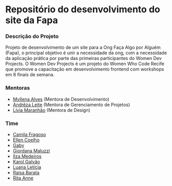 # Repositório do desenvolvimento do site da Fapa


### Descrição do Projeto

Projeto de desenvolvimento de um site para a Ong Faça Algo por Alguém (Fapa), o principal objetivo é unir a necessidade da ong, com a necessidade da aplicação prática por parte das primeiras participantes do Women Dev Projects. O Women Dev Projects é um projeto do Women Who Code Recife que promove a capacitação em desenvolvimento frontend com workshops em 8 finais de semana.

### Mentoras 

- [Myllena Alves](https://github.com/myllenaalves) (Mentora de Desenvolvimento)
- [Andrêza Leite](https://github.com/andrezaleite) (Mentora de Gerenciamento de Projetos)
- [Lívia Maranhão](https://www.behance.net/liviafmaranhao) (Mentora de Design)

### Time

- [Camila Fragoso](https://github.com/camilafragoso)
- [Ellen Coelho](https://github.com/EllenCoe)
- [Gaby]()
- [Giordana Maluzzi]()
- [Ilza Medeiros](https://github.com/ilzinha)
- [Karol Galvão](https://github.com/karolgalvao)
- [Luana Letícia](https://github.com/Luana-Leticia)
- [Raisa Barata](https://github.com/RaissaMariaB)
- [Rita Anne](https://github.com/ritaanne)



